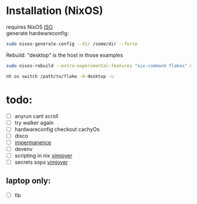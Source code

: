 # Installation (NixOS)
requires NixOS [ISO](https://nixos.org/download/#nixos-iso)  
generate hardwareconfig:
```bash
sudo nixos-generate-config --dir /some/dir --force
```
Rebuild: "desktop" is the host in those examples
```bash
sudo nixos-rebuild --extra-experimental-features "nix-command flakes" switch --flake github:zimtechmeister/nixos#desktop
```
```bash
nh os switch /path/to/flake -H desktop -u
```

# todo:
- [ ] anyrun cant scroll
- [ ] try walker again
- [ ] hardwareconfig checkout cachyOs
- [ ] disco
- [ ] [impermanence](https://github.com/nix-community/impermanence)
- [ ] devenv
- [ ] scripting in nix [vimjoyer](https://www.youtube.com/watch?v=qRE6kf30u4g)
- [ ] secrets sops [vimjoyer](https://www.youtube.com/watch?v=G5f6GC7SnhU)
## laptop only:
- [ ] tlp
